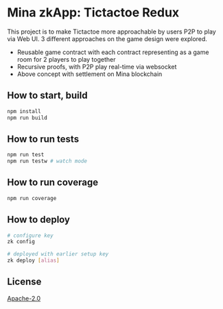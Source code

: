 # Mina zkApp: Tictactoe Redux

This project is to make Tictactoe more approachable by users P2P to play via Web UI.
3 different approaches on the game design were explored.

- Reusable game contract with each contract representing as a game room for 2 players to play together
- Recursive proofs, with P2P play real-time via websocket
- Above concept with settlement on Mina blockchain

## How to start, build

```sh
npm install
npm run build
```

## How to run tests

```sh
npm run test
npm run testw # watch mode
```

## How to run coverage

```sh
npm run coverage
```

## How to deploy

```sh
# configure key
zk config

# deployed with earlier setup key
zk deploy [alias]
```

## License

[Apache-2.0](LICENSE)
